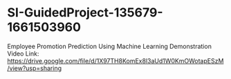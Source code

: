 # SI-GuidedProject-135679-1661503960
Employee Promotion Prediction Using Machine Learning
Demonstration Video Link: https://drive.google.com/file/d/1X97TH8KomEx8l3aUd1W0KmOWotapESzM/view?usp=sharing
